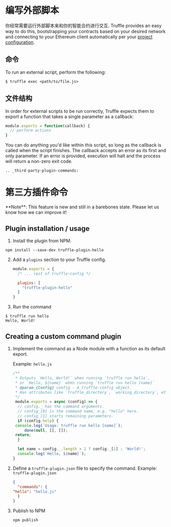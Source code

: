 # 编写外部脚本

你经常需要运行外部脚本来和你的智能合约进行交互. Truffle provides an easy way to do this, bootstrapping your contracts based on your desired network and connecting to your Ethereum client automatically per your [project configuration](../reference/configuration.md).

## 命令

To run an external script, perform the following:

```
$ truffle exec <path/to/file.js>
```

## 文件结构

In order for external scripts to be run correctly, Truffle expects them to export a function that takes a single parameter as a callback:

```javascript
module.exports = function(callback) {
  // perform actions
}
```

You can do anything you'd like within this script, so long as the callback is called when the script finishes. The callback accepts an error as its first and only parameter. If an error is provided, execution will halt and the process will return a non-zero exit code.

```eval_rst
.. _third-party-plugin-commands:
```

# 第三方插件命令

<p class="alert alert-warning">
**Note**: This feature is new and still in a barebones state. Please let us
know how we can improve it!
</p>

## Plugin installation / usage

1. Install the plugin from NPM.
  ```
  npm install --save-dev truffle-plugin-hello
  ```

2. Add a <code>plugins</code> section to your Truffle config.
   ```javascript
   module.exports = {
     /* ... rest of truffle-config */

     plugins: [
       "truffle-plugin-hello"
     ]
   }
   ```

3. Run the command
  ```
  $ truffle run hello
  Hello, World!
  ```


## Creating a custom command plugin

1. Implement the command as a Node module with a function as its default export.

   Example: `hello.js`

   ```javascript
   /**
    * Outputs `Hello, World!` when running `truffle run hello`,
    * or `Hello, ${name}` when running `truffle run hello [name]`
    * @param {Config} config - A truffle-config object.
    * Has attributes like `truffle_directory`, `working_directory`, etc.
    */
    module.exports = async (config) => {
     // config._ has the command arguments.
     // config_[0] is the command name, e.g. "hello" here.
     // config_[1] starts remaining parameters.
     if (config.help) {
	console.log(`Usage: truffle run hello [name]`);
        done(null, [], []);	
	return;
     }

     let name = config._.length > 1 ? config._[1] : 'World!';
     console.log(`Hello, ${name}`);
   }
   ```

2.  Define a `truffle-plugin.json` file to specify the command.
    Example: <code>truffle-plugin.json</code>

    ```json
    {
      "commands": {
	"hello": "hello.js"
      }
    }
    ```

3.  Publish to NPM

    ```
    npm publish
    ```

